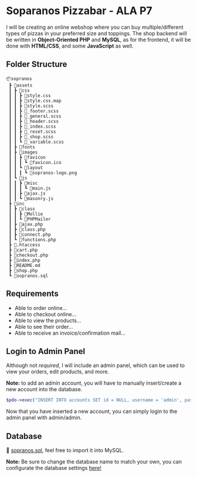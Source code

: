 # Soparanos Pizzabar - ALA P7

I will be creating an online webshop where you can buy multiple/different types of pizzas in your preferred size and toppings. The shop backend will be written in **Object-Oriented PHP** and **MySQL**, as for the frontend, it will be done with **HTML/CSS**, and some **JavaScript** as well.

## Folder Structure ##

```
📦sopranos
 ┣ 📂assets
 ┃ ┣ 📂css
 ┃ ┃ ┣ 📜style.css
 ┃ ┃ ┣ 📜style.css.map
 ┃ ┃ ┣ 📜style.scss
 ┃ ┃ ┣ 📜_footer.scss
 ┃ ┃ ┣ 📜_general.scss
 ┃ ┃ ┣ 📜_header.scss
 ┃ ┃ ┣ 📜_index.scss
 ┃ ┃ ┣ 📜_reset.scss
 ┃ ┃ ┣ 📜_shop.scss
 ┃ ┃ ┗ 📜_variable.scss
 ┃ ┣ 📂fonts
 ┃ ┣ 📂images
 ┃ ┃ ┣ 📂favicon
 ┃ ┃ ┃ ┗ 📜favicon.ico
 ┃ ┃ ┗ 📂layout
 ┃ ┃ ┃ ┗ 📜sopranos-logo.png
 ┃ ┗ 📂js
 ┃ ┃ ┣ 📂misc
 ┃ ┃ ┃ ┗ 📜main.js
 ┃ ┃ ┣ 📜ajax.js
 ┃ ┃ ┗ 📜masonry.js
 ┣ 📂inc
 ┃ ┣ 📂class
 ┃ ┃ ┣ 📂Mollie
 ┃ ┃ ┗ 📂PHPMailer
 ┃ ┣ 📜ajax.php
 ┃ ┣ 📜class.php
 ┃ ┣ 📜connect.php
 ┃ ┗ 📜functions.php
 ┣ 📜.htaccess
 ┣ 📜cart.php
 ┣ 📜checkout.php
 ┣ 📜index.php
 ┣ 📜README.md
 ┣ 📜shop.php
 ┗ 📜sopranos.sql
```

## Requirements ##
- Able to order online...
- Able to checkout online...
- Able to view the products...
- Able to see their order...
- Able to receive an invoice/confirmation mail...

## Login to Admin Panel ##
Although  not _required_, I will include an admin panel, which can be used to view your orders, edit products, and more. 

**Note:** to add an admin account, you will have to manually insert/create a new account into the database.

```php
$pdo->exec("INSERT INTO accounts SET id = NULL, username = 'admin', password = password_hash('admin', PASSWORD_DEFAULT), email = 'admin@admin.com', phone = '123456789', admin = 1, account_created = date("YmdHis"), last_login = 0");
```

Now that you have inserted a new account, you can simply login to the admin panel with admin/admin.

## Database ## 
📃 [sopranos.sql](https://github.com/junyi-xie/sopranos/blob/main/sopranos.sql), feel free to import it into MySQL.

**Note:** Be sure to change the database name to match your own, you can configurate the database settings [here!](https://github.com/junyi-xie/sopranos/blob/main/inc/connect.php)
